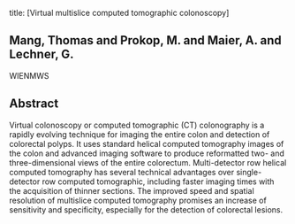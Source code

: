 title: [Virtual multislice computed tomographic colonoscopy]

## Mang, Thomas and Prokop, M. and Maier, A. and Lechner, G.
WIENMWS


## Abstract
Virtual colonoscopy or computed tomographic (CT) colonography is a rapidly evolving technique for imaging the entire colon and detection of colorectal polyps. It uses standard helical computed tomography images of the colon and advanced imaging software to produce reformatted two- and three-dimensional views of the entire colorectum. Multi-detector row helical computed tomography has several technical advantages over single-detector row computed tomographic, including faster imaging times with the acquisition of thinner sections. The improved speed and spatial resolution of multislice computed tomography promises an increase of sensitivity and specificity, especially for the detection of colorectal lesions.

